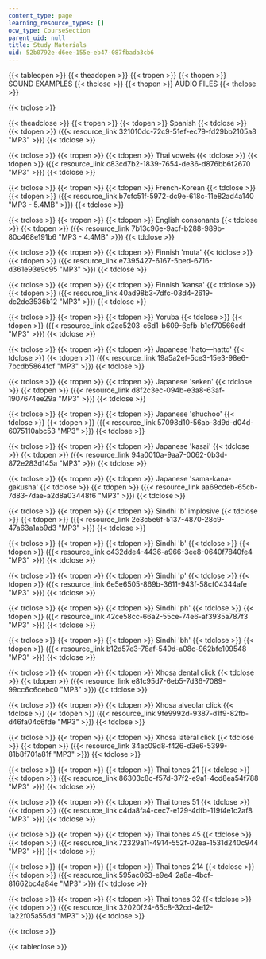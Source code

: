 ```yaml
---
content_type: page
learning_resource_types: []
ocw_type: CourseSection
parent_uid: null
title: Study Materials
uid: 52b0792e-d6ee-155e-eb47-087fbada3cb6
---
```


{{< tableopen >}}
{{< theadopen >}}
{{< tropen >}}
{{< thopen >}}
SOUND EXAMPLES
{{< thclose >}}
{{< thopen >}}
AUDIO FILES
{{< thclose >}}

{{< trclose >}}

{{< theadclose >}}
{{< tropen >}}
{{< tdopen >}}
Spanish
{{< tdclose >}}
{{< tdopen >}}
({{< resource_link 321010dc-72c9-51ef-ec79-fd29bb2105a8 "MP3" >}})
{{< tdclose >}}

{{< trclose >}}
{{< tropen >}}
{{< tdopen >}}
Thai vowels
{{< tdclose >}}
{{< tdopen >}}
({{< resource_link c83cd7b2-1839-7654-de36-d876bb6f2670 "MP3" >}})
{{< tdclose >}}

{{< trclose >}}
{{< tropen >}}
{{< tdopen >}}
French-Korean
{{< tdclose >}}
{{< tdopen >}}
({{< resource_link b7cfc51f-5972-dc9e-618c-11e82ad4a140 "MP3 - 5.4MB" >}})
{{< tdclose >}}

{{< trclose >}}
{{< tropen >}}
{{< tdopen >}}
English consonants
{{< tdclose >}}
{{< tdopen >}}
({{< resource_link 7b13c96e-9acf-b288-989b-80c468e191b6 "MP3 - 4.4MB" >}})
{{< tdclose >}}

{{< trclose >}}
{{< tropen >}}
{{< tdopen >}}
Finnish 'muta'
{{< tdclose >}}
{{< tdopen >}}
({{< resource_link e7395427-6167-5bed-6716-d361e93e9c95 "MP3" >}})
{{< tdclose >}}

{{< trclose >}}
{{< tropen >}}
{{< tdopen >}}
Finnish 'kansa'
{{< tdclose >}}
{{< tdopen >}}
({{< resource_link 40ad98b3-7dfc-03d4-2619-dc2de3536b12 "MP3" >}})
{{< tdclose >}}

{{< trclose >}}
{{< tropen >}}
{{< tdopen >}}
Yoruba
{{< tdclose >}}
{{< tdopen >}}
({{< resource_link d2ac5203-c6d1-b609-6cfb-b1ef70566cdf "MP3" >}})
{{< tdclose >}}

{{< trclose >}}
{{< tropen >}}
{{< tdopen >}}
Japanese 'hato—hatto'
{{< tdclose >}}
{{< tdopen >}}
({{< resource_link 19a5a2ef-5ce3-15e3-98e6-7bcdb5864fcf "MP3" >}})
{{< tdclose >}}

{{< trclose >}}
{{< tropen >}}
{{< tdopen >}}
Japanese 'seken'
{{< tdclose >}}
{{< tdopen >}}
({{< resource_link d8f2c3ec-094b-e3a8-63af-1907674ee29a "MP3" >}})
{{< tdclose >}}

{{< trclose >}}
{{< tropen >}}
{{< tdopen >}}
Japanese 'shuchoo'
{{< tdclose >}}
{{< tdopen >}}
({{< resource_link 57098d10-56ab-3d9d-d04d-6075110abc53 "MP3" >}})
{{< tdclose >}}

{{< trclose >}}
{{< tropen >}}
{{< tdopen >}}
Japanese 'kasai'
{{< tdclose >}}
{{< tdopen >}}
({{< resource_link 94a0010a-9aa7-0062-0b3d-872e283d145a "MP3" >}})
{{< tdclose >}}

{{< trclose >}}
{{< tropen >}}
{{< tdopen >}}
Japanese 'sama-kana-gakusha'
{{< tdclose >}}
{{< tdopen >}}
({{< resource_link aa69cdeb-65cb-7d83-7dae-a2d8a03448f6 "MP3" >}})
{{< tdclose >}}

{{< trclose >}}
{{< tropen >}}
{{< tdopen >}}
Sindhi 'b' implosive
{{< tdclose >}}
{{< tdopen >}}
({{< resource_link 2e3c5e6f-5137-4870-28c9-47a63a1ab9d3 "MP3" >}})
{{< tdclose >}}

{{< trclose >}}
{{< tropen >}}
{{< tdopen >}}
Sindhi 'b'
{{< tdclose >}}
{{< tdopen >}}
({{< resource_link c432dde4-4436-a966-3ee8-0640f7840fe4 "MP3" >}})
{{< tdclose >}}

{{< trclose >}}
{{< tropen >}}
{{< tdopen >}}
Sindhi 'p'
{{< tdclose >}}
{{< tdopen >}}
({{< resource_link 6e5e6505-869b-3611-943f-58cf04344afe "MP3" >}})
{{< tdclose >}}

{{< trclose >}}
{{< tropen >}}
{{< tdopen >}}
Sindhi 'ph'
{{< tdclose >}}
{{< tdopen >}}
({{< resource_link 42ce58cc-66a2-55ce-74e6-af3935a787f3 "MP3" >}})
{{< tdclose >}}

{{< trclose >}}
{{< tropen >}}
{{< tdopen >}}
Sindhi 'bh'
{{< tdclose >}}
{{< tdopen >}}
({{< resource_link b12d57e3-78af-549d-a08c-962bfe109548 "MP3" >}})
{{< tdclose >}}

{{< trclose >}}
{{< tropen >}}
{{< tdopen >}}
Xhosa dental click
{{< tdclose >}}
{{< tdopen >}}
({{< resource_link e81c95d7-6eb5-7d36-7089-99cc6c6cebc0 "MP3" >}})
{{< tdclose >}}

{{< trclose >}}
{{< tropen >}}
{{< tdopen >}}
Xhosa alveolar click
{{< tdclose >}}
{{< tdopen >}}
({{< resource_link 9fe9992d-9387-d1f9-82fb-d46fa04c6fde "MP3" >}})
{{< tdclose >}}

{{< trclose >}}
{{< tropen >}}
{{< tdopen >}}
Xhosa lateral click
{{< tdclose >}}
{{< tdopen >}}
({{< resource_link 34ac09d8-f426-d3e6-5399-81b8f701a81f "MP3" >}})
{{< tdclose >}}

{{< trclose >}}
{{< tropen >}}
{{< tdopen >}}
Thai tones 21
{{< tdclose >}}
{{< tdopen >}}
({{< resource_link 86303c8c-f57d-37f2-e9a1-4cd8ea54f788 "MP3" >}})
{{< tdclose >}}

{{< trclose >}}
{{< tropen >}}
{{< tdopen >}}
Thai tones 51
{{< tdclose >}}
{{< tdopen >}}
({{< resource_link c4da8fa4-cec7-e129-4dfb-119f4e1c2af8 "MP3" >}})
{{< tdclose >}}

{{< trclose >}}
{{< tropen >}}
{{< tdopen >}}
Thai tones 45
{{< tdclose >}}
{{< tdopen >}}
({{< resource_link 72329a11-4914-552f-02ea-1531d240c944 "MP3" >}})
{{< tdclose >}}

{{< trclose >}}
{{< tropen >}}
{{< tdopen >}}
Thai tones 214
{{< tdclose >}}
{{< tdopen >}}
({{< resource_link 595ac063-e9e4-2a8a-4bcf-81662bc4a84e "MP3" >}})
{{< tdclose >}}

{{< trclose >}}
{{< tropen >}}
{{< tdopen >}}
Thai tones 32
{{< tdclose >}}
{{< tdopen >}}
({{< resource_link 32020f24-65c8-32cd-4e12-1a22f05a55dd "MP3" >}})
{{< tdclose >}}

{{< trclose >}}

{{< tableclose >}}